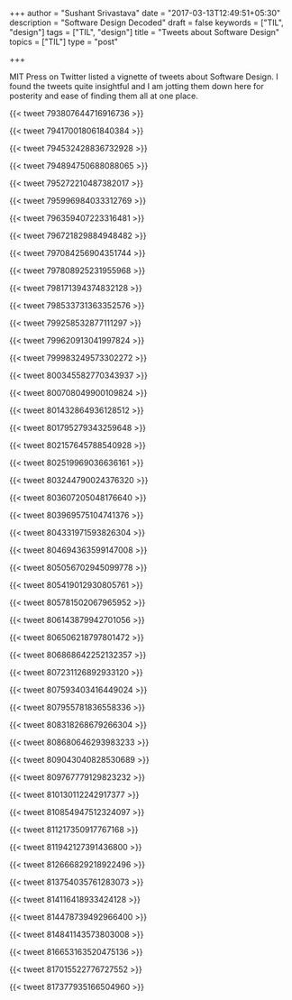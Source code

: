 +++
author = "Sushant Srivastava"
date = "2017-03-13T12:49:51+05:30"
description = "Software Design Decoded"
draft = false
keywords = ["TIL", "design"]
tags = ["TIL", "design"]
title = "Tweets about Software Design"
topics = ["TIL"]
type = "post"

+++

MIT Press on Twitter listed a vignette of tweets about Software Design. I found the tweets quite insightful and I am jotting them down here for posterity and ease of finding them all
at one place.


{{< tweet 793807644716916736 >}}



{{< tweet 794170018061840384 >}}



{{< tweet 794532428836732928 >}}



{{< tweet 794894750688088065 >}}


{{< tweet 795272210487382017 >}}


{{< tweet 795996984033312769 >}}


{{< tweet 796359407223316481 >}}


{{< tweet 796721829884948482 >}}


{{< tweet 797084256904351744 >}}


{{< tweet 797808925231955968 >}}


{{< tweet 798171394374832128 >}}


{{< tweet 798533731363352576 >}}


{{< tweet 799258532877111297 >}}


{{< tweet 799620913041997824 >}}


{{< tweet 799983249573302272 >}}


{{< tweet 800345582770343937 >}}


{{< tweet 800708049900109824 >}}


{{< tweet 801432864936128512 >}}


{{< tweet 801795279343259648 >}}


{{< tweet 802157645788540928 >}}


{{< tweet 802519969036636161 >}}


{{< tweet 803244790024376320 >}}


{{< tweet 803607205048176640 >}}


{{< tweet 803969575104741376 >}}


{{< tweet 804331971593826304 >}}


{{< tweet 804694363599147008 >}}


{{< tweet 805056702945099778 >}}


{{< tweet 805419012930805761 >}}


{{< tweet 805781502067965952 >}}


{{< tweet 806143879942701056 >}}


{{< tweet 806506218797801472 >}}


{{< tweet 806868642252132357 >}}


{{< tweet 807231126892933120 >}}


{{< tweet 807593403416449024 >}}


{{< tweet 807955781836558336 >}}


{{< tweet 808318268679266304 >}}


{{< tweet 808680646293983233 >}}


{{< tweet 809043040828530689 >}}


{{< tweet 809767779129823232 >}}


{{< tweet 810130112242917377 >}}


{{< tweet 810854947512324097 >}}


{{< tweet 811217350917767168 >}}


{{< tweet 811942127391436800 >}}


{{< tweet 812666829218922496 >}}


{{< tweet 813754035761283073 >}}


{{< tweet 814116418933424128 >}}


{{< tweet 814478739492966400 >}}


{{< tweet 814841143573803008 >}}



{{< tweet 816653163520475136 >}}



{{< tweet 817015522776727552 >}}



{{< tweet 817377935166504960 >}}

